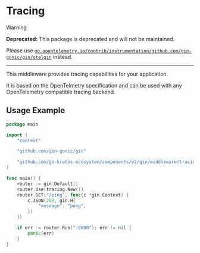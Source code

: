 # Tracing

> [!WARNING]
> **Deprecated:** This package is deprecated and will not be maintained.
>
> Please use [`go.opentelemetry.io/contrib/instrumentation/github.com/gin-gonic/gin/otelgin`](https://github.com/open-telemetry/opentelemetry-go-contrib/blob/main/instrumentation/github.com/gin-gonic/gin/otelgin/gintrace.go) instead.

---

This middleware provides tracing capabilities for your application. 

It is based on the OpenTelmetry specification and can be used with any OpenTelemetry compatible tracing backend.

## Usage Example

```go
package main

import (
	"context"

	"github.com/gin-gonic/gin"

	"github.com/go-kratos-ecosystem/components/v2/gin/middleware/tracing"
)

func main() {
	router := gin.Default()
	router.Use(tracing.New())
	router.GET("/ping", func(c *gin.Context) {
		c.JSON(200, gin.H{
			"message": "pong",
		})
	})

	if err := router.Run(":8000"); err != nil {
		panic(err)
	}
}
```